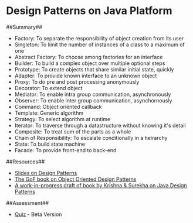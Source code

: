# Design Patterns on Java Platform #

##Summary##

- Factory: To separate the responsibility of object creation from its user
- Singleton: To limit the number of instances of a class to a maximum of one
- Abstract Factory: To choose among factories for an interface
- Builder: To build a complex object over multiple optional steps
- Prototype: To create objects that share similar initial state, quickly
- Adapter: To provide known interface to an unknown object
- Proxy: To do pre and post processing anonymously
- Decorator: To extend object
- Mediator: To enable intra group communication, asynchronously
- Observer: To enable inter group communication, asynchornously
- Command: Object oriented callback
- Template: Generic algorithm
- Strategy: To select algorithm at runtime
- Iterator: To traverse through a datastructure without knowing it's detail
- Composite: To treat sum of the parts as a whole
- Chain of Responsibility: To escalate conditionally in a heirarchy
- State: To build state machine
- Facade: To provide front-end to back-end

##Resources##

- [Slides on Design Patterns](http://www.glarimy.com/wip/material/patterns/patterns.pdf)
- [The GoF book on Object Oriented Design Patterns](https://www.amazon.in/Design-Patterns-Erich-Gamma/dp/9332555400/ref=sr_1_fkmr1_1?ie=UTF8&qid=1464691557&sr=8-1-fkmr1&keywords=GoF+Patterns)
- [A work-in-progress draft of book by Krishna & Surekha on Java Design Patterns](http://www.glarimy.com/wip/material/patterns/java/Chapter-2-DesignPatterns.docx)

##Assessment##

- [Quiz](https://glarimy-quiz.s3.amazonaws.com/index.html) - Beta Version
